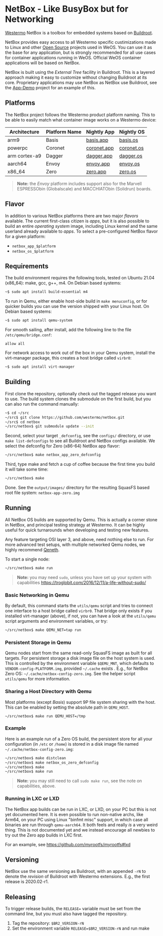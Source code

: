 NetBox - Like BusyBox but for Networking
========================================

[Westermo][] NetBox is a toolbox for embedded systems based on [Buildroot][].

NetBox provides easy access to all Westermo specific custimizations made to
Linux and other [Open Source][] projects used in WeOS.  You can use it as
the base for any application, but is strongly recommended for all use cases
for container applications running in WeOS.  Official WeOS container
applications will be based on NetBox.

NetBox is built using the *External Tree* facility in Buildroot.  This is a
layered approach making it easy to customize without changing Buildroot at
its core.  Proprietary applications may use NetBox as NetBox use Buildroot,
see the [App-Demo][] project for an example of this.


Platforms
---------

The NetBox project follows the Westermo product platform naming.  This to
be able to easily match what container image works on a Westermo device:

| **Architecture** | **Platform Name** | **Nightly App** | **Nightly OS** |
|------------------|-------------------|-----------------|----------------|
| arm9             | Basis             | [basis.app][]   | [basis.os][]   |
| powerpc          | Coronet           | [coronet.app][] | [coronet.os][] |
| arm cortex-a9    | Dagger            | [dagger.app][]  | [dagger.os][]   |
| aarch64          | Envoy             | [envoy.app][]   | [envoy.os][]   |
| x86_64           | Zero              | [zero.app][]    | [zero.os][]    |

> **Note:** the *Envoy* platform includes support also for the Marvell
> ESPRESSObin (Globalscale) and MACCHIATObin (Solidrun) boards.


Flavor
------

In addition to various NetBox platforms there are two major *flavors*
available.  The current first-class citizen is *apps*, but it is also
possible to build an entire *operating system* image, including Linux
kernel and the same userland already available to *apps*.  To select
a pre-configured NetBox flavor for a given platform:

- `netbox_app_$platform`
- `netbox_os_$platform`


Requirements
------------

The build environment requires the following tools, tested on Ubuntu
21.04 (x86_64): make, gcc, g++, m4.  On Debian based systems:

```sh
~$ sudo apt install build-essential m4
```

To run in Qemu, either enable host-side build in `make menuconfig`, or
for quicker builds you can use the version shipped with your Linux host.
On Debian based systems:

```sh
~$ sudo apt install qemu-system
```

For smooth sailing, after install, add the following line to the file
`/etc/qemu/bridge.conf`:

```ApacheConf
allow all
```

For network access to work out of the box in your Qemu system, install
the virt-manager package, this creates a host bridge called `virbr0`:

```sh
~$ sudo apt install virt-manager
```


Building
--------

First clone the repository, optionally check out the tagged release you
want to use.  The build system clones the submodule on the first build,
but you can also run the command manually:

```sh
~$ cd ~/src
~/src$ git clone https://github.com/westermo/netbox.git
~/src$ cd netbox
~/src/netbox$ git submodule update --init
```

Second, select your target `_defconfig`, see the `configs/` directory,
or use `make list-defconfigs` to see all Buildroot and NetBox configs
available.  We select the defconfig for Zero (x86-64) NetBox app flavor:

```sh
~/src/netbox$ make netbox_app_zero_defconfig
```

Third, type make and fetch a cup of coffee because the first time you
build it will take some time:

```sh
~/src/netbox$ make
```

Done.  See the `output/images/` directory for the resulting SquasFS
based root file system: `netbox-app-zero.img`


Running
-------

All NetBox OS builds are supported by Qemu.  This is actually a corner
stone in NetBox, and principal testing strategy at Westermo.  It can be
highly useful for quick turnarounds when developing and testing new
features.

Any feature targeting OSI layer 3, and above, need nothing else to run.
For more advanced test setups, with multiple networked Qemu nodes, we
highly recommend [Qeneth](https://github.com/wkz/qeneth).

To start a single node:

```sh
~/src/netbox$ make run
```

> **Note:** you may need `sudo`, unless you have set up your system with
> capabilities https://troglobit.com/2016/12/11/a-life-without-sudo/


### Basic Networking in Qemu

By default, this command starts the `utils/qemu` script and tries to
connect one interface to a host bridge called `virbr0`.  That bridge
only exists if you installed virt-manager (above), if not, you can have
a look at the `utils/qemu` script arguments and environment variables,
or try:

```sh
~/src/netbox$ make QEMU_NET=tap run
```

### Persistent Storage in Qemu

Qemu nodes start from the same read-only SquasFS image as built for all
targets.  For persistent storage a disk image file on the host system is
used.  This is controlled by the environment variable `$QEMU_MNT`, which
defaults to `VENDOR-config-PLATFORM.img`, provided `~/.cache` exists .
E.g., for NetBox Zero OS: `~/.cache/netbox-config-zero.img`.  See the
helper script `utils/qemu` for more information.


### Sharing a Host Directory with Qemu

Most platforms (except *Basis*) support 9P file system sharing with the
host.  This can be enabled by setting the absolute path in `QEMU_HOST`.

```
~/src/netbox$ make run QEMU_HOST=/tmp
```


### Example

Here is an example run of a Zero OS build, the persistent store for all
your configuration (in `/etc` or `/home`) is stored in a disk image file
named `~/.cache/netbox-config-zero.img`:

```sh
~/src/netbox$ make distclean
~/src/netbox$ make netbox_os_zero_defconfig
~/src/netbox$ make
~/src/netbox$ make run
```

> **Note:** you may still need to call `sudo make run`, see the note on
> capabilities, above.


### Running in LXC or LXD

The NetBox app builds can be run in LXC, or LXD, on your PC but this is
not yet documented here.  It is even possible to run non-native archs,
like Arm64, on your PC using Linux "binfmt misc" support, in which case
all binaries are run through `qemu-aarch64`.  It both feels and really
*is* a very weird thing.  This is not documented yet and we instead
encourage all newbies to try out the Zero app builds in LXC first.

For an example, see https://github.com/myrootfs/myrootfs#lxd


Versioning
----------

NetBox use the same versioning as Buildroot, with an appended `-rN` to
denote the *revision* of Buildroot with Westermo extensions.  E.g., the
first release is 2020.02-r1.


Releasing
---------

To trigger release builds, the `RELEASE=` variable must be set from the
command line, but you must also have tagged the repository.

  1. Tag the repository: `$BR2_VERSION-rN`
  2. Set the environment variable `RELEASE=$BR2_VERSION-rN` and run make


[Westermo]:      https://www.westermo.com/
[Buildroot]:     https://buildroot.org/ 
[App-Demo]:      https://github.com/westermo/app-demo
[Open Source]:   https://en.wikipedia.org/wiki/Free_and_open-source_software
[basis.app]:     https://nightly.link/westermo/netbox/workflows/nightly-apps/master/netbox-app-basis.zip
[coronet.app]:   https://nightly.link/westermo/netbox/workflows/nightly-apps/master/netbox-app-coronet.zip
[dagger.app]:    https://nightly.link/westermo/netbox/workflows/nightly-apps/master/netbox-app-dagger.zip
[envoy.app]:     https://nightly.link/westermo/netbox/workflows/nightly-apps/master/netbox-app-envoy.zip
[zero.app]:      https://nightly.link/westermo/netbox/workflows/nightly-apps/master/netbox-app-zero.zip
[basis.os]:      https://nightly.link/westermo/netbox/workflows/nightly-os/master/netbox-os-basis.zip
[coronet.os]:    https://nightly.link/westermo/netbox/workflows/nightly-os/master/netbox-os-coronet.zip
[dagger.os]:     https://nightly.link/westermo/netbox/workflows/nightly-os/master/netbox-os-dagger.zip
[envoy.os]:      https://nightly.link/westermo/netbox/workflows/nightly-os/master/netbox-os-envoy.zip
[zero.os]:       https://nightly.link/westermo/netbox/workflows/nightly-os/master/netbox-os-zero.zip
